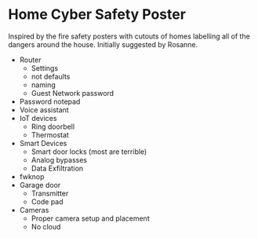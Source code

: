 # Home Cyber Safety Poster

Inspired by the fire safety posters with cutouts of homes labelling all of the dangers around the house. Initially suggested by Rosanne.

* Router
	* Settings
	* not defaults
	* naming
	* Guest Network password
* Password notepad
* Voice assistant
* IoT devices
	* Ring doorbell
	* Thermostat
* Smart Devices
	* Smart door locks (most are terrible)
	* Analog bypasses
	* Data Exfiltration
* fwknop
* Garage door
	* Transmitter
	* Code pad
* Cameras
	* Proper camera setup and placement
	* No cloud
